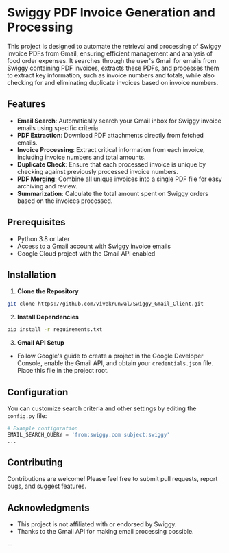 

# Swiggy PDF Invoice Generation and Processing

This project is designed to automate the retrieval and processing of Swiggy invoice PDFs from Gmail, ensuring efficient management and analysis of food order expenses. It searches through the user's Gmail for emails from Swiggy containing PDF invoices, extracts these PDFs, and processes them to extract key information, such as invoice numbers and totals, while also checking for and eliminating duplicate invoices based on invoice numbers.

## Features

- **Email Search**: Automatically search your Gmail inbox for Swiggy invoice emails using specific criteria.
- **PDF Extraction**: Download PDF attachments directly from fetched emails.
- **Invoice Processing**: Extract critical information from each invoice, including invoice numbers and total amounts.
- **Duplicate Check**: Ensure that each processed invoice is unique by checking against previously processed invoice numbers.
- **PDF Merging**: Combine all unique invoices into a single PDF file for easy archiving and review.
- **Summarization**: Calculate the total amount spent on Swiggy orders based on the invoices processed.

## Prerequisites

- Python 3.8 or later
- Access to a Gmail account with Swiggy invoice emails
- Google Cloud project with the Gmail API enabled

## Installation

1. **Clone the Repository**

```bash
git clone https://github.com/vivekrunwal/Swiggy_Gmail_Client.git
```

2. **Install Dependencies**

```bash
pip install -r requirements.txt
```

3. **Gmail API Setup**

- Follow Google's guide to create a project in the Google Developer Console, enable the Gmail API, and obtain your `credentials.json` file. Place this file in the project root.

## Configuration

You can customize search criteria and other settings by editing the `config.py` file:

```python
# Example configuration
EMAIL_SEARCH_QUERY = 'from:swiggy.com subject:swiggy'
...
```

## Contributing

Contributions are welcome! Please feel free to submit pull requests, report bugs, and suggest features.


## Acknowledgments

- This project is not affiliated with or endorsed by Swiggy.
- Thanks to the Gmail API for making email processing possible.

--
